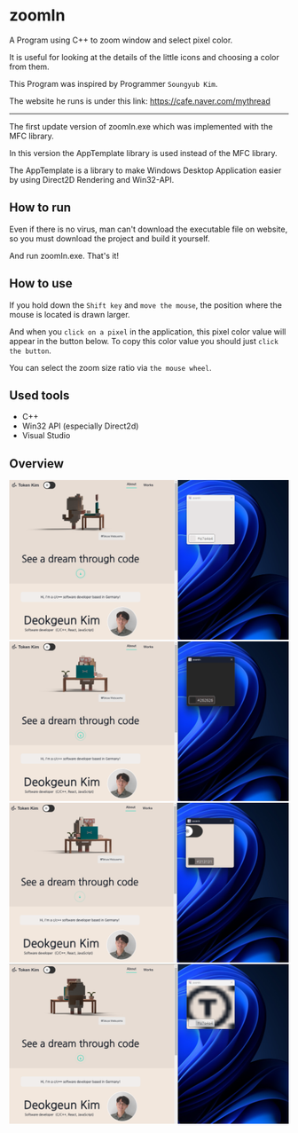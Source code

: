 # zoomIn

A Program using C++ to zoom window and select pixel color.

It is useful for looking at the details of the little icons and choosing a color from them.

This Program was inspired by Programmer `Soungyub Kim`.

The website he runs is under this link: https://cafe.naver.com/mythread

---

The first update version of zoomIn.exe which was implemented with the MFC library.

In this version the AppTemplate library is used instead of the MFC library.

The AppTemplate is a library to make Windows Desktop Application easier by using Direct2D Rendering and Win32-API.

## How to run

Even if there is no virus, man can't download the executable file on website, so you must download the project and build it yourself.

And run zoomIn.exe. That's it!

## How to use

If you hold down the `Shift key` and `move the mouse`, the position where the mouse is located is drawn larger.

And when you `click on a pixel` in the application, this pixel color value will appear in the button below. To copy this color value you should just `click the button`.

You can select the zoom size ratio via `the mouse wheel`.

## Used tools

- C++
- Win32 API (especially Direct2d)
- Visual Studio

## Overview

  <img src="./imgs/zoomIn01.png" alt="zoomIn01"/>
  <img src="./imgs/zoomIn02.png" alt="zoomIn02"/>
  <img src="./imgs/zoomIn03.png" alt="zoomIn03"/>
  <img src="./imgs/zoomIn04.png" alt="zoomIn03"/>
